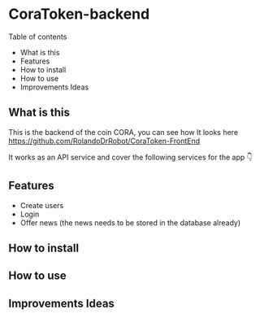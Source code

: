 # CoraToken-backend
Table of contents
- What is this
- Features
- How to install
- How to use
- Improvements Ideas


## What is this
This is the backend of the coin CORA, you can see how It looks here
https://github.com/RolandoDrRobot/CoraToken-FrontEnd

It works as an API service and cover the following services for the app 👇

## Features
- Create users
- Login
- Offer news (the news needs to be stored in the database already)


## How to install


## How to use


## Improvements Ideas
